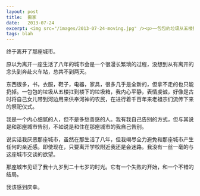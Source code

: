 ```yaml
---
layout: post
title:  搬家
date:   2013-07-24 
excerpt: <img src="/images/2013-07-24-moving.jpg" /><p>一包包的垃圾从五楼扛到楼下的垃圾箱，我内心平静，表情虔诚，好像是古时将自己女儿带到河边用来供奉河神的农民，在进行着千百年来老祖宗们流传下来的祭祀仪式。</p>
tags: blah
---
```


终于离开了那座城市。

原以为离开一座生活了八年的城市会是一个很漫长繁琐的过程，没想到从有离开的念头到奔赴火车站，总共不到两天。

东西很多，书，衣服，鞋子，电器，家具，很多几乎是全新的，但拿不走的也只能扔掉。一包包的垃圾从五楼扛到楼下的垃圾箱，我内心平静，表情虔诚，好像是古时将自己女儿带到河边用来供奉河神的农民，在进行着千百年来老祖宗们流传下来的祭祀仪式。

我是一个内心细腻的人，但不是多愁善感的人。我有我自己告别的方式，但与其说是和那座城市告别，不如说是和住在那座城市的我自己告别。

说实话我厌恶那座城市，虽然在那生活了八年，但我竭尽全力避免和那座城市产生任何的亲近感。即使现在，只要离开学校附近我还是会迷路。我没有一丝一毫的与这座城市交谈的欲望。

那座城市见证了我十九岁到二十七岁的时光。它有一个失败的开始，和一个不错的结局。

我该感到庆幸。